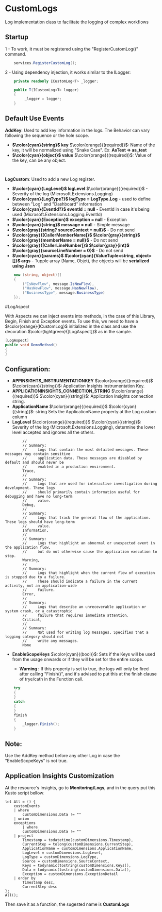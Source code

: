 # **CustomLogs**
Log implementation class to facilitate the logging of complex workflows

## **Startup**
 1 - To work, it must be registered using the "RegisterCustomLog()" command.

``` csharp
    services.RegisterCustomLog();
```

2 - Using dependency injection, it works similar to the ILogger: 
``` csharp
    private readonly ICustomLog<T> _logger;

    public T(ICustomLog<T> logger)
    {
         _logger = logger;
    }
```

## **Default Use Events**

**AddKey**: Used to add key information in the logs. The Behavior can vary following the sequence or the hole scope.
- **$\color{cyan}{string}$ key** $\color{orange}{(required)}$: Name of the key, it will be normalized using "Snake Case". Ex: **AsTest => as_test**
- **$\color{cyan}{object}$ value** $\color{orange}{(required)}$: Value of the key, can be any object.
</br>

**LogCustom**: Used to add a new Log register.

- **$\color{cyan}{LogLevel}$ logLevel** $\color{orange}{(required)}$ - Severity of the log (Microsoft.Extensions.Logging)
- **$\color{cyan}{LogType?}$ logType = LogType.Log** - used to define between "Log" and "Dashboard" information
- **$\color{cyan}{EventId?}$ eventId = null** - EventId in case it's being used (Microsoft.Extensions.Logging.EventId)
- **$\color{cyan}{Exception}$ exception = null** - Exception
- **$\color{cyan}{string}$ message = null** - Simple message
- **$\color{gray}{string? sourceContext = null}$** - Do not send
- **$\color{gray}{[CallerMemberName]}$ $\color{gray}{string}$ $\color{gray}{memberName = null}$** - Do not send
- **$\color{gray}{[CallerLineNumber]}$ $\color{gray}{int}$ $\color{gray}{sourceLineNumber = 0}$**  - Do not send
- **$\color{cyan}{params}$ $\color{cyan}{ValueTuple<string, object>[]}$ args** - Tupple array (Name, Objet), the objects will be **serialized using Json**
``` csharp
    new (string, object)[]
    {
        ("IsNewFlow", message.IsNewFlow),
        ("HasNewFlow", message.HasNewFlow),
        ("BusinessType", message.BusinessType)
    });
```

#LogAspect

With Aspects we can inject events into methods, in the case of this Library, Begin, Finish and Exception events.
To use this, we need to have a $\color{orange}{ICustomLog}$ initialized in the class and use the decoration $\color{lightgreen}{[LogAspect]}$ as in the sample.
``` csharp
[LogAspect]
public void DemoMethod()
{
}
```

## **Configuration**:

- **APPINSIGHTS_INSTRUMENTATIONKEY** $\color{orange}{(required)}$ $\color{cyan}{(string)}$: Application Insights instrumentation Key.
- **APPLICATIONINSIGHTS_CONNECTION_STRING** $\color{orange}{(required)}$ $\color{cyan}{(string)}$: Application Insights connection string.
- **ApplicationName** $\color{orange}{(required)}$ $\color{cyan}{(string)}$: string Sets the ApplicationName property at the Log custom column
- **LogLevel** $\color{orange}{(required)}$ $\color{cyan}{(string)}$: Severity of the log (Microsoft.Extensions.Logging), determine the lower level accepted and ignores all the others.
```
        //
        // Summary:
        //     Logs that contain the most detailed messages. These messages may contain sensitive
        //     application data. These messages are disabled by default and should never be
        //     enabled in a production environment.
        Trace,
        //
        // Summary:
        //     Logs that are used for interactive investigation during development. These logs
        //     should primarily contain information useful for debugging and have no long-term
        //     value.
        Debug,
        //
        // Summary:
        //     Logs that track the general flow of the application. These logs should have long-term
        //     value.
        Information,
        //
        // Summary:
        //     Logs that highlight an abnormal or unexpected event in the application flow,
        //     but do not otherwise cause the application execution to stop.
        Warning,
        //
        // Summary:
        //     Logs that highlight when the current flow of execution is stopped due to a failure.
        //     These should indicate a failure in the current activity, not an application-wide
        //     failure.
        Error,
        //
        // Summary:
        //     Logs that describe an unrecoverable application or system crash, or a catastrophic
        //     failure that requires immediate attention.
        Critical,
        //
        // Summary:
        //     Not used for writing log messages. Specifies that a logging category should not
        //     write any messages.
        None
```
- **EnableScopeKeys** $\color{cyan}{(bool)}$: Sets if the Keys will be used from the usage onwards or if they will be set for the entire scope.

    - **Warning** : If this property is set to true, the logs will only be fired after calling "Finish()", and it's advised to put this at the finish clause of trye/cath in the Function call.

``` csharp
    try
    {
    }
    catch
    {
    }
    finish
    {
        _logger.Finish();
    }
```
## **Note**:

Use the AddKey method before any other Log in case the "EnableScopeKeys" is not true.

## Application Insights Customization

At the resource's Insights, go to **Monitoring/Logs**, and in the query put this Kusto script bellow:

```
let All = () {
    customEvents
    | where 
        customDimensions.Data != ""
    | union
    exceptions
        | where 
        customDimensions.Data != ""
    | project
        Timestamp = todatetime(customDimensions.Timestamp),
        CurrentStep = tolong(customDimensions.CurrentStep),
        ApplicationName = customDimensions.ApplicationName,
        LogLevel = customDimensions.LogLevel,
        LogType = customDimensions.LogType,
        Source = customDimensions.SourceContext,
        Keys = todynamic(tostring(customDimensions.Keys)),
        Data = todynamic(tostring(customDimensions.Data)),
        Exception = customDimensions.ExceptionDetail
    | order by
        Timestamp desc,
        CurrentStep desc
};
All();
```

Then save it as a function, the sugested name is **CustomLogs**
